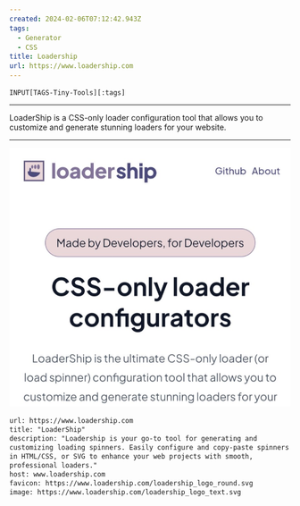 ```yaml
---
created: 2024-02-06T07:12:42.943Z
tags: 
  - Generator
  - CSS
title: Loadership
url: https://www.loadership.com
---
```

```meta-bind
INPUT[TAGS-Tiny-Tools][:tags]
```

___
LoaderShip is a CSS-only loader configuration tool that allows you to customize and generate stunning loaders for your website.
___

![](_attachments/loadership.jpg)

```cardlink
url: https://www.loadership.com
title: "LoaderShip"
description: "Loadership is your go-to tool for generating and customizing loading spinners. Easily configure and copy-paste spinners in HTML/CSS, or SVG to enhance your web projects with smooth,      professional loaders."
host: www.loadership.com
favicon: https://www.loadership.com/loadership_logo_round.svg
image: https://www.loadership.com/loadership_logo_text.svg
```

